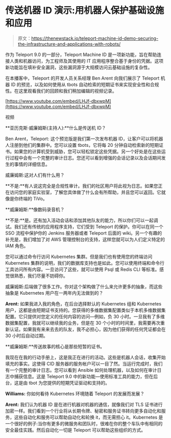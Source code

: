 # 传送机器 ID 演示:用机器人保护基础设施和应用

> 原文：<https://thenewstack.io/teleport-machine-id-demo-securing-the-infrastructure-and-applications-with-robots/>

作为 Teleport 9.0 的一部分，Teleport Machine ID 是一项新功能，旨在帮助连接人类和机器访问，为工程师及其使用的 IT 应用程序整合基于身份的凭据。这项新功能旨在填补安全漏洞，这些漏洞源于大规模访问云基础设施的复杂性。

在本播客中，Teleport 的开发人员关系经理 Ben Arent 向我们展示了 Teleport 机器 ID 的预览，以及如何使用从 tbots 自动检索的短期证书来实现安全性和合规性。在这里观看我们的回顾和我们稍加编辑的视频记录。

[https://www.youtube.com/embed/LHJf-dbxwpM](https://www.youtube.com/embed/LHJf-dbxwpM)

视频

**亚历克斯·威廉姆斯(主持人):**什么是传送机 ID？

Ben Arent，Teleport: 这个预览版是我们第一次发布机器 ID，让客户可以将机器人注册到他们的集群中。您可以设置 tbots，它将每 20 分钟自动检索新的短期证书。如果您的计算机受到威胁，您可以轻松锁定这些凭据。另一个好处是在这些运行过程中会有一个完整的审计日志。您还可以看到增强的会话记录以及会话期间发生的事情的详细信息。

威廉姆斯:这对人们有什么用？

**不是:**有人说这完全是合规性审计。我们的社区用户将此视为日志。如果您正在访问您的家庭实验室，了解您具体做了什么会有所帮助，并且您可以返回。它就像是你终端的 TiVo。

**威廉姆斯:**像数码录音机？

**不是:**是。还有加入活动会话和添加其他队友的能力，所以你们可以一起调试。我们还有传统的应用程序支持，它们受到 Teleport 的保护。你可以在同一个 SSO 流程中保护你的 Jenkins 服务器或者 Teleport 后面的 wiki。另一个有趣的补充是，我们增加了对 AWS 管理控制台的支持，这样您就可以为人们定义特定的 IAM 角色。

您可以通过命令行访问 Kubernetes 集群。但是我们也有使用您的终端访问 Kubernetes 集群的说明，我们的数据库支持也是如此。您可以使用终端和命令行工具访问所有内容。一旦访问了这些，就可以使用 Psql 或 Redis CLI 等标准。感觉很熟悉，我们尽量不妨碍你。

威廉姆斯:后端做了很多工作。你对这个架构做了什么来允许更多的抽象，而这些抽象是 Kubernetes 用户在一两年内无法做到的？

**Arent:** 如果我进入我的角色，在后台选择默认的 Kubernetes 组和 Kubernetes 用户，这都是由短期证书支持的。您获得的多维数据集配置类似于本机多维数据集配置。它只提供对您定义的任何内容的访问—例如，负 30 小时。一旦我有了多维数据集配置，我就可以继续我的业务，但是在 30 个小时的时间里，我需要再次重新认证。如果我有来来去去的队友，我不必担心，因为他们获得的任何凭证都会在 30 小时后自动过期。

**威廉姆斯:**传送故事的核心是那些短暂的证书。

我现在在我的行动手册上，这是我正在进行的活动。这些是机器人会话，收集开始填充的事实。这使得 CID 服务器的服务帐户可以一目了然。当运行完成时，我们有一个完整的审计日志。您可以看到 Ansible 如何处理机器，以及如何在审计日志中捕获信息。这是 Teleport 9.0 中的新功能—使用标准工具的能力，但在后台，这是由 tbot 为您提供的短期凭证驱动和支持的。

**Williams:** 你如何看待 Kubernetes 环境随着 Teleport 的发展而发展？

**Arent:** 我们认为机器 ID 是在进行机器对机器的通信，就像我们对 TLS 证书进行加密一样。我们看到一个行业将从长期令牌、秘密和服务证书转向更多自动化和服务，这些自动化和服务可以帮助自动化和轮换 it，而无需担心 it。Kubernetes 是一个很好的例子:当你有更多的微服务和团队时，很难在你的整个车队中有相同的安全最佳实践。然后自动化一切是 Teleport 可以帮助这些组织的方式。

<svg xmlns:xlink="http://www.w3.org/1999/xlink" viewBox="0 0 68 31" version="1.1"><title>Group</title> <desc>Created with Sketch.</desc></svg>